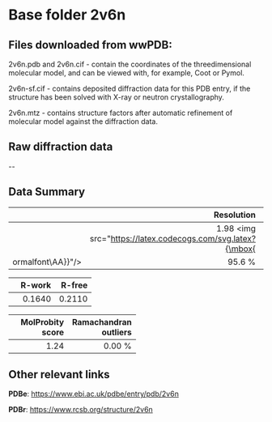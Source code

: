 # Base folder 2v6n

## Files downloaded from wwPDB:

2v6n.pdb and 2v6n.cif - contain the coordinates of the threedimensional molecular model, and can be viewed with, for example, Coot or Pymol.

2v6n-sf.cif - contains deposited diffraction data for this PDB entry, if the structure has been solved with X-ray or neutron crystallography.

2v6n.mtz - contains structure factors after automatic refinement of molecular model against the diffraction data.

## Raw diffraction data

--<br> 

## Data Summary
|   | Resolution | Completeness| I/sigma |
|---|-------------:|----------------:|--------------:|
|   |1.98 <img src="https://latex.codecogs.com/svg.latex?{\mbox{
ormalfont\AA}}"/>|95.6  %|<img width=50/>12.80|

|   | **R-work**| **R-free**   
|---|-------------:|----------------:|           
||0.1640|0.2110|

|   |**MolProbity<br>score**| **Ramachandran<br>outliers** 
|---|-------------:|----------------:|
||1.24|0.00 %|

## Other relevant links 
**PDBe**:  https://www.ebi.ac.uk/pdbe/entry/pdb/2v6n
 
**PDBr**: https://www.rcsb.org/structure/2v6n 

